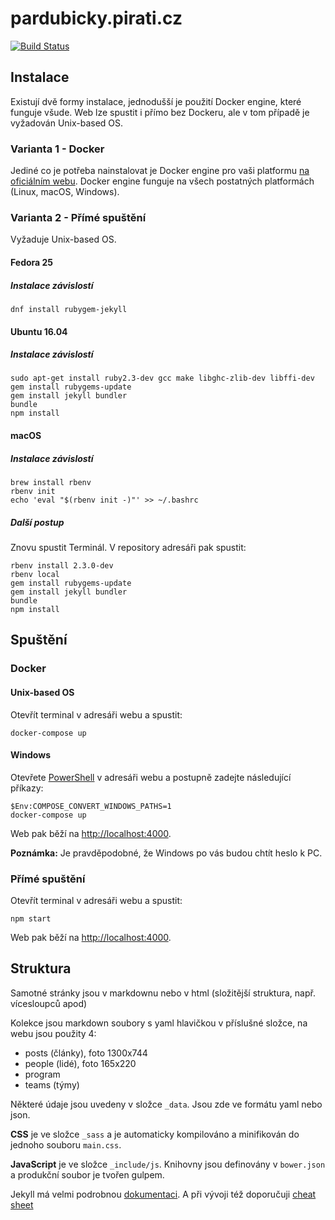# pardubicky.pirati.cz

[![Build Status](https://api.travis-ci.org/pirati-web/pardubicky.pirati.cz.svg?branch=gh-pages)](https://travis-ci.org/pirati-web/pardubicky.pirati.cz)

## Instalace

Existují dvě formy instalace, jednodušší je použití Docker engine, které funguje všude. Web lze spustit i přímo bez Dockeru, ale v tom případě je vyžadován Unix-based OS.

### Varianta 1 - Docker

Jediné co je potřeba nainstalovat je  Docker engine pro vaši platformu [na oficiálním webu](https://docs.docker.com/install/). Docker engine funguje na všech postatných platformách (Linux, macOS, Windows).

### Varianta 2 - Přímé spuštění

Vyžaduje Unix-based OS.

#### Fedora 25

##### Instalace závislostí

```
dnf install rubygem-jekyll
```

#### Ubuntu 16.04

##### Instalace závislostí

```
sudo apt-get install ruby2.3-dev gcc make libghc-zlib-dev libffi-dev
gem install rubygems-update
gem install jekyll bundler
bundle
npm install
```
#### macOS

##### Instalace závislostí

```
brew install rbenv
rbenv init
echo 'eval "$(rbenv init -)"' >> ~/.bashrc
```

##### Další postup

Znovu spustit Terminál. V repository adresáři pak spustit:

```
rbenv install 2.3.0-dev
rbenv local
gem install rubygems-update
gem install jekyll bundler
bundle
npm install
```

## Spuštění

### Docker

#### Unix-based OS

Otevřít terminal v adresáři webu a spustit:

```
docker-compose up
```

#### Windows

Otevřete [PowerShell](https://365tipu.cz/2015/08/12/k-cemu-je-ve-windows-powershell-a-kde-ho-tam-najdu/) v adresáři webu a postupně zadejte následující příkazy:

```
$Env:COMPOSE_CONVERT_WINDOWS_PATHS=1
docker-compose up
```

Web pak běží na [http://localhost:4000](http://localhost:4000/).

**Poznámka:** Je pravděpodobné, že Windows po vás budou chtít heslo k PC.

### Přímé spuštění

Otevřít terminal v adresáři webu a spustit:

```
npm start
```

Web pak běží na [http://localhost:4000](http://localhost:4000/).

## Struktura

Samotné stránky jsou v markdownu nebo v html (složitější struktura, např. vícesloupců apod)

Kolekce jsou markdown soubory s yaml hlavičkou v příslušné složce, na webu jsou použity 4:

- posts (články), foto 1300x744
- people (lidé), foto 165x220
- program
- teams (týmy)

Některé údaje jsou uvedeny v složce `_data`. Jsou zde ve formátu yaml nebo json.

**CSS** je ve složce `_sass` a je automaticky kompilováno a minifikován do jednoho souboru `main.css`.

**JavaScript** je ve složce `_include/js`. Knihovny jsou definovány v `bower.json` a produkční soubor je tvořen gulpem.

Jekyll má velmi podrobnou [dokumentaci](http://jekyllrb.com/docs/home/). A při vývoji též doporučuji [cheat sheet](http://jekyll.tips/jekyll-cheat-sheet/)
